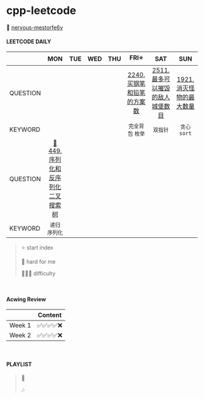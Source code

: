# cpp-leetcode

🔗 [nervous-mestorfe6y](https://leetcode.cn/u/nervous-mestorfe6y/)

#### LEETCODE DAILY 
|       |MON|TUE|WED|THU|FRI⭐|SAT|SUN|
|  ---  |:-:|:-:|:-:|:-:|:-:|:-:|:-:|
|QUESTION|  |   |   |   |[2240. 买钢笔和铅笔的方案数](https://leetcode.cn/problems/number-of-ways-to-buy-pens-and-pencils/)|[2511. 最多可以摧毁的敌人城堡数目](https://leetcode.cn/problems/maximum-enemy-forts-that-can-be-captured/)|[1921. 消灭怪物的最大数量](https://leetcode.cn/problems/eliminate-maximum-number-of-monsters/description/)|
|KEYWORD|  |   |   |   |`完全背包` `枚举`|`双指针`|`贪心` `sort`|
|QUESTION|[📌449. 序列化和反序列化二叉搜索树](/workspace/297.%E4%BA%8C%E5%8F%89%E6%A0%91%E7%9A%84%E5%BA%8F%E5%88%97%E5%8C%96%E4%B8%8E%E5%8F%8D%E5%BA%8F%E5%88%97%E5%8C%96.cpp)|
|KEYWORD|`递归` `序列化`|

> ⭐ start index
> 
> 📌 hard for me
> 
> 💚🧡💔 difficulty

<br/>

#### Acwing Review
|       |Content|
|  ---  |  :-:  |
|Week 1|✅✅✅✅❌|
|Week 2|✅✅✅✅❌|

<br/>

#### PLAYLIST
> 🎵&nbsp;
>
> 🎶&nbsp;


